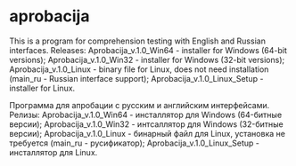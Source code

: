 # aprobacija
This is a program for comprehension testing with English and Russian interfaces.
Releases:
Aprobacija_v.1.0_Win64 - installer for Windows (64-bit versions);
Aprobacija_v.1.0_Win32 - installer for Windows (32-bit versions);
Aprobacija_v.1.0_Linux - binary file for Linux, does not need installation  (main_ru - Russian interface support);
Aprobacija_v.1.0_Linux_Setup - installer for Linux.

Программа для апробации с русским и английским интерфейсами.
Релизы:
Aprobacija_v.1.0_Win64 - инсталлятор для Windows (64-битные версии);
Aprobacija_v.1.0_Win32 - интсаллятор для Windows (32-битные версии);
Aprobacija_v.1.0_Linux - бинарный файл для Linux, установка не требуется (main_ru - русификатор);
Aprobacija_v.1.0_Linux_Setup - инсталлятор для Linux.
